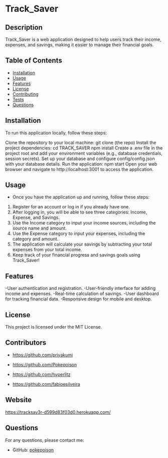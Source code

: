 # Track_Saver

## Description
Track_Saver is a web application designed to help users track their income, expenses, and savings, making it easier to manage their financial goals.

## Table of Contents
- [Installation](#installation)
- [Usage](#usage)
- [Features](#features)
- [License](#license)
- [Contributing](#contributing)
- [Tests](#tests)
- [Questions](#questions)

## Installation

To run this application locally, follow these steps:

Clone the repository to your local machine: git clone (the repo)
Install the project dependencies: cd TRACK_SAVER npm install
Create a .env file in the project root and add your environment variables (e.g., database credentials, session secrets).
Set up your database and configure config/config.json with your database details.
Run the application: npm start
Open your web browser and navigate to http://localhost:3001 to access the application.

## Usage

- Once you have the application up and running, follow these steps:

1. Register for an account or log in if you already have one.
2. After logging in, you will be able to see three categories: Income, Expense, and Savings.
3. Use the Income category to input your income sources, including the source name and amount.
4. Use the Expense category to input your expenses, including the category and amount.
5. The application will calculate your savings by subtracting your total expenses from your total income.
6. Keep track of your financial progress and savings goals using Track_Saver!

## Features

-User authentication and registration. -User-friendly interface for adding income and expenses. -Real-time calculation of savings. -User dashboard for tracking financial data. -Responsive design for mobile and desktop.

## License

This project is licensed under the MIT License.

## Contributors

- https://github.com/priyakumi

- https://github.com/Pokepoison
  
- https://github.com/hyperlitz

- https://github.com/fabioesilveira

## Website
https://tracksav3r-d599d83f03d0.herokuapp.com/

## Questions

For any questions, please contact me:
- GitHub: [pokepoison](https://github.com/pokepoison)




